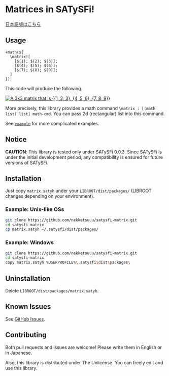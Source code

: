 # Matrices in SATySFi!

[日本語版はこちら][README-ja.md]

## Usage

```satysfi
+math(${
  \matrix![
    [$(1); $(2); $(3)];
    [$(4); $(5); $(6)];
    [$(7); $(8); $(9)];
  ]
});
```

This code will produce the following.

[![A 3x3 matrix that is {{1, 2, 3}, {4, 5, 6}, {7, 8, 9}}][sample_matrix.png]][sample_matrix.png]

More precisely, this library provides a math command `\matrix : [(math list) list] math-cmd`. You can pass 2d (rectangular) list into this command.

See [`example`][example] for more complicated examples.

## Notice

**CAUTION**: This library is tested only under SATySFi 0.0.3. Since SATySFi is under the initial development period, any compatibility is ensured for future versions of SATySFi.

## Installation

Just copy `matrix.satyh` under your `LIBROOT/dist/packages/` (LIBROOT changes depending on your environment).

### Example: Unix-like OSs

```sh
git clone https://github.com/nekketsuuu/satysfi-matrix.git
cd satysfi-matrix
cp matrix.satyh ~/.satysfi/dist/packages/
```

### Example: Windows

```sh
git clone https://github.com/nekketsuuu/satysfi-matrix.git
cd satysfi-matrix
copy matrix.satyh %USERPROFILE%\.satysfi\dist\packages\
```

## Uninstallation

Delete `LIBROOT/dist/packages/matrix.satyh`.

## Known Issues

See [GitHub Issues].

## Contributing

Both pull requests and issues are welcome! Please write them in English or in Japanese.

Also, this library is distributed under The Unlicense. You can freely edit and use this library.


  [README-ja.md]: https://github.com/nekketsuuu/satysfi-matrix/blob/master/README-ja.md
  [sample_matrix.png]: https://raw.githubusercontent.com/nekketsuuu/satysfi-matrix/master/doc/img/sample_matrix.png
  [example]: https://github.com/nekketsuuu/satysfi-matrix/blob/master/example
  [GitHub Issues]: https://github.com/nekketsuuu/satysfi-matrix/issues
